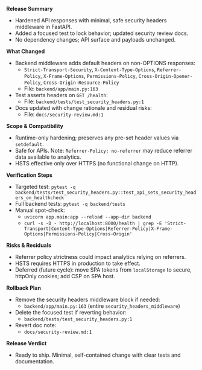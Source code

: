 **Release Summary**
- Hardened API responses with minimal, safe security headers middleware in FastAPI.
- Added a focused test to lock behavior; updated security review docs.
- No dependency changes; API surface and payloads unchanged.

**What Changed**
- Backend middleware adds default headers on non-OPTIONS responses:
  - `Strict-Transport-Security`, `X-Content-Type-Options`, `Referrer-Policy`, `X-Frame-Options`, `Permissions-Policy`, `Cross-Origin-Opener-Policy`, `Cross-Origin-Resource-Policy`
  - File: `backend/app/main.py:163`
- Test asserts headers on `GET /health`:
  - File: `backend/tests/test_security_headers.py:1`
- Docs updated with change rationale and residual risks:
  - File: `docs/security-review.md:1`

**Scope & Compatibility**
- Runtime-only hardening; preserves any pre-set header values via `setdefault`.
- Safe for APIs. Note: `Referrer-Policy: no-referrer` may reduce referrer data available to analytics.
- HSTS effective only over HTTPS (no functional change on HTTP).

**Verification Steps**
- Targeted test: `pytest -q backend/tests/test_security_headers.py::test_api_sets_security_headers_on_healthcheck`
- Full backend tests: `pytest -q backend/tests`
- Manual spot-check:
  - `uvicorn app.main:app --reload --app-dir backend`
  - `curl -s -D - http://localhost:8000/health | grep -E 'Strict-Transport|Content-Type-Options|Referrer-Policy|X-Frame-Options|Permissions-Policy|Cross-Origin'`

**Risks & Residuals**
- Referrer policy strictness could impact analytics relying on referrers.
- HSTS requires HTTPS in production to take effect.
- Deferred (future cycle): move SPA tokens from `localStorage` to secure, httpOnly cookies; add CSP on SPA host.

**Rollback Plan**
- Remove the security headers middleware block if needed:
  - `backend/app/main.py:163` (entire `security_headers_middleware`)
- Delete the focused test if reverting behavior:
  - `backend/tests/test_security_headers.py:1`
- Revert doc note:
  - `docs/security-review.md:1`

**Release Verdict**
- Ready to ship. Minimal, self-contained change with clear tests and documentation.
